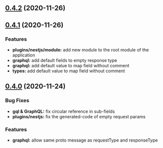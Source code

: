 ## [0.4.2](https://github.com/whale-labs/proto-converter/compare/v0.4.1...v0.4.2) (2020-11-26)

## [0.4.1](https://github.com/whale-labs/proto-converter/compare/v0.4.0...v0.4.1) (2020-11-26)

### Features

- **plugins/nestjs/module:** add new module to the root module of the application
- **graphql:** add default fields to empty response type
- **graphql:** add default value to map field without comment
- **types:** add default value to map field without comment

## [0.4.0](https://github.com/whale-labs/proto-converter/compare/v0.3.0...v0.4.0) (2020-11-24)

### Bug Fixes

- **gql & GraphQL:** fix circular reference in sub-fields
- **plugins/nestjs:** fix the generated-code of empty request params

### Features

- **graphql:** allow same proto message as requestType and responseType
